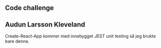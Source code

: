 ## Code challenge 
## Audun Larsson Kleveland

Create-React-App kommer med innebygget JEST unit testing så jeg brukte bare denne.

